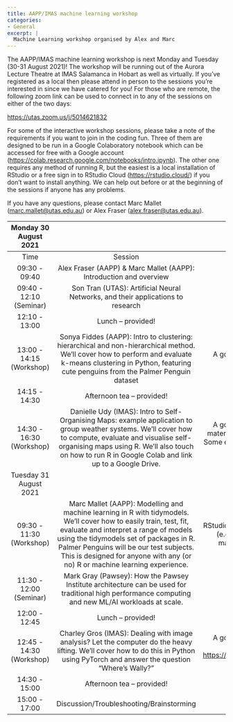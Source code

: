 ```yaml
---
title: AAPP/IMAS machine learning workshop
categories:
- General
excerpt: |
  Machine Learning workshop organised by Alex and Marc
---
```


The AAPP/IMAS machine learning workshop is next Monday and Tuesday (30-31 August 2021)! The workshop will be running out of the Aurora Lecture Theatre at IMAS Salamanca in Hobart as well as virtually. If you’ve registered as a local then please attend in person to the sessions you’re interested in since we have catered for you! For those who are remote, the following zoom link can be used to connect in to any of the sessions on either of the two days:

https://utas.zoom.us/j/5014621832

 For some of the interactive workshop sessions, please take a note of the requirements if you want to join in the coding fun. Three of them are designed to be run in a Google Colaboratory notebook which can be accessed for free with a Google account (https://colab.research.google.com/notebooks/intro.ipynb). The other one requires any method of running R, but the easiest is a local installation of RStudio or a free sign in to RStudio Cloud (https://rstudio.cloud/) if you don’t want to install anything. We can help out before or at the beginning of the sessions if anyone has any problems.

 

If you have any questions, please contact Marc Mallet (marc.mallet@utas.edu.au) or Alex Fraser (alex.fraser@utas.edu.au).

 
|   Monday 30 August 2021  |                                                                                                                                                                                                                                                                                                                                    |                                                                                                                                                                                                                       |   |   |
|:------------------------:|:----------------------------------------------------------------------------------------------------------------------------------------------------------------------------------------------------------------------------------------------------------------------------------------------------------------------------------:|:---------------------------------------------------------------------------------------------------------------------------------------------------------------------------------------------------------------------:|---|---|
| Time                     | Session                                                                                                                                                                                                                                                                                                                            | Requirements                                                                                                                                                                                                          |   |   |
| 09:30 - 09:40            | Alex Fraser (AAPP) & Marc Mallet (AAPP): Introduction and overview                                                                                                                                                                                                                                                                 | None!                                                                                                                                                                                                                 |   |   |
| 09:40 - 12:10 (Seminar)  | Son Tran (UTAS): Artificial Neural Networks, and their applications to research                                                                                                                                                                                                                                                    | None!                                                                                                                                                                                                                 |   |   |
| 12:10 - 13:00            |                                                                                                                                                          Lunch – provided!                                                                                                                                                         |                                                                                                                                                                                                                       |   |   |
| 13:00 - 14:15 (Workshop) | Sonya Fiddes (AAPP): Intro to clustering: hierarchical and non-hierarchical method. We’ll cover how to perform and evaluate k-means clustering in Python, featuring cute penguins from the Palmer Penguin dataset                                                                                                                  | A google account to sign into Google Colaboratory. Workshop material: https://github.com/sfiddes/teaching                                                                                                             |   |   |
| 14:15 - 14:30            |                                                                                                                                                      Afternoon tea – provided!                                                                                                                                                     |                                                                                                                                                                                                                       |   |   |
| 14:30 - 16:30 (Workshop) | Danielle Udy (IMAS): Intro to Self-Organising Maps: example application to group weather systems. We’ll cover how to compute, evaluate and visualise self-organising maps using R. We’ll also touch on how to run R in Google Colab and link up to a Google Drive.                                                                 | A google account to sign into Google Colaboratory. Workshop material: https://github.com/dgudy91/2021_AAPP_ML_workshop Some example data will need to be downloaded. Instructions will be outlined in the github link |   |   |
|  Tuesday 31 August 2021  |                                                                                                                                                                                                                                                                                                                                    |                                                                                                                                                                                                                       |   |   |
| 09:30 - 11:30 (Workshop) | Marc Mallet (AAPP): Modelling and machine learning in R with tidymodels. We’ll cover how to easily train, test, fit, evaluate and interpret a range of models using the tidymodels set of packages in R. Palmer Penguins will be our test subjects. This is designed for anyone with any (or no) R or machine learning experience. | RStudio installed locally or RStudio Cloud account (free). Other IDEs (e.g. Jupyter or Google Colab) are also welcome. Workshop material: https://github.com/marc-mallet/imas-tidymodels                              |   |   |
| 11:30 - 12:00 (Seminar)  | Mark Gray (Pawsey): How the Pawsey Institute architecture can be used for traditional high performance computing and new ML/AI workloads at scale.                                                                                                                                                                                 | None!                                                                                                                                                                                                                 |   |   |
| 12:00 - 12:45            |                                                                                                                                                          Lunch – provided!                                                                                                                                                         |                                                                                                                                                                                                                       |   |   |
| 12:45 - 14:30 (Workshop) | Charley Gros (IMAS): Dealing with image analysis? Let the computer do the heavy lifting. We’ll cover how to do this in Python using PyTorch and answer the question “Where’s Wally?”                                                                                                                                               | A google account to sign into Google Colaboratory. Workshop material: https://github.com/charleygros/IMAS_MachineLearning_Workshop-Image_Analysis                                                                     |   |   |
| 14:30 - 15:00            |                                                                                                                                                      Afternoon tea – provided!                                                                                                                                                     |                                                                                                                                                                                                                       |   |   |
| 15:00 - 17:00            |                                                                                                                                              Discussion/Troubleshooting/Brainstorming                                                                                                                                              |                                                                                                                                                                                                                       |   |   |